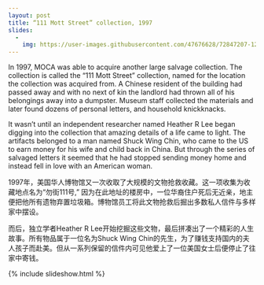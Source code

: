 ```yaml
---
layout: post
title: “111 Mott Street” collection, 1997
slides:
  -
    img: https://user-images.githubusercontent.com/47676628/72847207-12f0dc00-3c70-11ea-9c02-fb51a03fcf93.jpg
---
```


In 1997, MOCA was able to acquire another large salvage collection.  The collection is called the “111 Mott Street” collection, named for the location the collection was acquired from.  A Chinese resident of the building had passed away and with no next of kin the landlord had thrown all of his belongings away into a dumpster.  Museum staff collected the materials and later found dozens of personal letters, and household knickknacks.  

It wasn’t until an independent researcher named Heather R Lee began digging into the collection that amazing details of a life came to light.  The artifacts belonged to a man named Shuck Wing Chin, who came to the US to earn money for his wife and child back in China.  But through the series of salvaged letters it seemed that he had stopped sending money home and instead fell in love with an American woman.  

1997年，美国华人博物馆又一次收取了大规模的文物抢救收藏。这一项收集为收藏地点名为“勿街111号,” 因为在此地址的楼房中，一位华裔住户死后无近亲，地主便把他所有遗物弃置垃圾箱。博物馆员工将此文物抢救后掘出多数私人信件与多样家中摆设。

而后，独立学者Heather R Lee开始挖掘这些文物，最后拼凑出了一个精彩的人生故事。所有物品属于一位名为Shuck Wing Chin的先生，为了赚钱支持国内的夫人孩子而赴美。但从一系列保留的信件内可见他爱上了一位美国女士后便停止了往家中寄钱。

{% include slideshow.html %}


